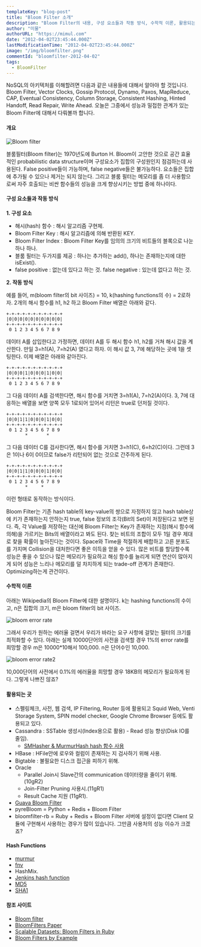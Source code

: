```yaml
---
templateKey: "blog-post"
title: "Bloom Filter 소개"
description: "Bloom Filter의 내용, 구성 요소들과 작동 방식, 수학적 이론, 활용되는 곳 등 정리."
author: "미물"
authorURL: "https://mimul.com"
date: "2012-04-02T23:45:44.000Z"
lastModificationTime: "2012-04-02T23:45:44.000Z"
image: "/img/bloomfilter.png"
commentId: "bloomfilter-2012-04-02"
tags:
  - BloomFilter
---
```


NoSQL의 아키텍처를 이해할려면 다음과 같은 내용들에 대해서 알아야 할 것입니다. Bloom Filter, Vector Clocks, Gossip Protocol, Dynamo, Paxos, MapReduce, CAP, Eventual Consistency, Column Storage, Consistent Hashing, Hinted Handoff, Read Repair, Write Ahead.
오늘은 그중에서 성능과 밀접한 관계가 있는 Bloom Filter에 대해서 다뤄볼까 합니다.

#### 개요

![Bloom filter](/img/blog/bloomfilter1.png)

블룸필터(Bloom filter)는 1970년도에 Burton H. Bloom이 고안한 것으로 공간 효율적인 probabilistic data structure이며 구성요소가 집합의 구성원인지 점검하는데 사용된다.
False positive들이 가능하며, false negative들은 불가능하다. 요소들은 집합에 추가될 수 있으나 제거는 되지 않는다.
그리고 블룸 필터는 메모리를 좀 더 사용함으로써 자주 호출되는 비싼 함수들의 성능을 크게 향상시키는 방법 중에 하나이다.

#### 구성 요소들과 작동 방식

**1. 구성 요소**

- 해시(hash) 함수 : 해시 알고리즘 구현체.
- Bloom Filter Key : 해시 알고리즘에 의해 반환된 KEY.
- Bloom Filter Index : Bloom Filter Key를 임의의 크기의 비트들의 블록으로 나눈 하나 하나.
- 블룸 필터는 두가지를 제공 : 하나는 추가하는 add(), 하나는 존재하는지에 대한 isExist().
- false positive : 없는데 있다고 하는 것. false negative : 있는데 없다고 하는 것.

**2. 작동 방식**

예를 들어, m(bloom filter의 bit 사이즈) = 10, k(hashing functions의 수) = 2로하자. 2개의 해시 함수를 h1, h2 하고 Bloom Filter 배열은 아래와 같다.

```
+-+-+-+-+-+-+-+-+-+-+
|0|0|0|0|0|0|0|0|0|0|
+-+-+-+-+-+-+-+-+-+-+
 0 1 2 3 4 5 6 7 8 9
 ```

데이터 A를 삽입한다고 가정하면, 데이터 A를 두 해시 함수 h1, h2를 거쳐 해시 값을 계산한다. 만일 3=h1(A), 7=h2(A) 였다고 하자. 이 해시 값 3, 7에 해당하는 곳에 1을 셋팅한다. 이제 배열은 아래와 같아진다.

```
+-+-+-+-+-+-+-+-+-+-+
|0|0|0|1|0|0|0|1|0|0|
+-+-+-+-+-+-+-+-+-+-+
 0 1 2 3 4 5 6 7 8 9
 ```

그 다음 데이터 A를 검색한다면, 해시 함수를 거치면 3=h1(A), 7=h2(A)이다. 3, 7에 대응하는 배열을 보면 양쪽 모두 1로되어 있어서 리턴은 true로 던저질 것이다.

```
+-+-+-+-+-+-+-+-+-+-+
|0|0|1|1|0|0|0|1|0|0|
+-+-+-+-+-+-+-+-+-+-+
 0 1 2 3 4 5 6 7 8 9
       *       *
```

그 다음 데이터 C를 검사한다면, 해시 함수를 거치면 3=h1(C), 6=h2(C)이다. 그런데 3은 1이나 6이 0이므로 false가 리턴되어 없는 것으로 간주하게 된다.

```
+-+-+-+-+-+-+-+-+-+-+
|0|0|1|1|0|0|0|1|0|0|
+-+-+-+-+-+-+-+-+-+-+
 0 1 2 3 4 5 6 7 8 9
       *     *
```

이런 형태로 동작하는 방식이다.

Bloom Filter는 기존 hash table의 key-value의 쌍으로 자정하지 않고 hash table상에 키가 존재하는지 안하는지 true, false 정보의 조각(Bit의 Set)이 저장된다고 보면 된다.
즉, 각 Value를 저장하는 대신에 Bloom Filter는 Key가 존재하는 지점(해시 함수에 의해)을 가르키는 Bits의 배열이라고 봐도 된다. 찾는 비트의 조합이 모두 1일 경우 제대로 찾을 확률이 높아진다는 것이다.
Space와 Time을 적절하게 배합하고 고른 분포도를 가지며 Collision을 대처한다면 좋은 이득을 얻을 수 있다.
많은 비트를 할당할수록 성능은 좋을 수 있으나 많은 메모리가 필요하고 해싱 함수를 늘리게 되면 연산이 많아지게 되어 성능은 느리나 메모리를 덜 차지하게 되는 trade-off 관계가 존재한다. Optimizing하는게 관건이다.

#### 수학적 이론

아래는 Wikipedia의 Bloom Filter에 대한 설명이다. k는 hashing functions의 수이고, n은 집합의 크기, m은 bloom filter의 bit 사이즈.

![bloom error rate](/img/blog/bloom-error-rate.png)

그래서 우리가 원하는 에러율 걸면서 우리가 바라는 요구 사항에 걸맞는 필터의 크기를 최적화할 수 있다. 아래는 실제 10000단어의 사전을 검색할 경우 1%의 error rate를 희망할 경우 m은 10000*10해서 100,000. n은 단어수인 10,000.

![bloom error rate2](/img/blog/bloom-error-rate2.jpeg)

10,000단어의 사전에서 0.1%의 에러율을 희망할 경우 18KB의 메모리가 필요하게 된다. 그렇게 나쁘진 않죠?

####  활용되는 곳

- 스펠링체크, 사전, 웹 검색, IP Filtering, Router 등에 활용되고 Squid Web, Venti Storage System, SPIN model checker, Google Chrome Browser 등에도 활용되고 있다.
- Cassandra : SSTable 생성시(Index용으로 활용) - Read 성능 향상(Disk IO를 줄임).
  * [SMHasher & MurmurHash hash 함수 사용](https://github.com/aappleby/smhasher)
- HBase : HFile안에 로우와 컬럼이 존재하는 지 검사하기 위해 사용.
- Bigtable : 불필요한 디스크 접근을 피하기 위해.
- Oracle
  * Parallel Join시 Slave간의 communication 데이터량을 줄이기 위해.(10gR2)
  * Join-Filter Pruning 사용시.(11gR1)
  * Result Cache 지원 (11gR1).
- [Guava Bloom Filter](http://code.google.com/p/guava-libraries/issues/detail?id=12)
- pyreBloom = Python + Redis + Bloom Filter
- bloomfilter-rb = Ruby + Redis + Bloom Filter
서버에 설정이 없다면 Client 모듈에 구현해서 사용하는 경우가 많이 있습니다. 그만큼 사용처의 성능 이슈가 크겠죠?

#### Hash Functions

- [murmur](https://sites.google.com/site/murmurhash/)
- [fnv](http://isthe.com/chongo/tech/comp/fnv/)
- HashMix.
- [Jenkins hash function](http://en.wikipedia.org/wiki/Jenkins_hash_function)
- [MD5](http://en.wikipedia.org/wiki/MD5)
- [SHA1](http://en.wikipedia.org/wiki/SHA-1)

#### 참조 사이트

- [Bloom filter](http://en.wikipedia.org/wiki/Bloom_filter)
- [BloomFilters Paper](http://antognini.ch/papers/BloomFilters20080620.pdf)
- [Scalable Datasets: Bloom Filters in Ruby](http://www.igvita.com/2008/12/27/scalable-datasets-bloom-filters-in-ruby/)
- [Bloom Filters by Example](http://llimllib.github.com/bloomfilter-tutorial/)
